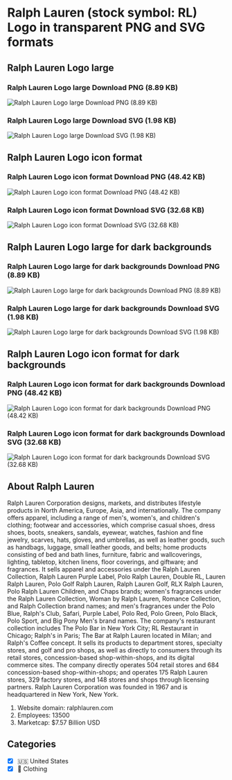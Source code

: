# Ralph Lauren (stock symbol: RL) Logo in transparent PNG and SVG formats

## Ralph Lauren Logo large

### Ralph Lauren Logo large Download PNG (8.89 KB)

![Ralph Lauren Logo large Download PNG (8.89 KB)](/img/orig/RL_BIG-c4694ede.png)

### Ralph Lauren Logo large Download SVG (1.98 KB)

![Ralph Lauren Logo large Download SVG (1.98 KB)](/img/orig/RL_BIG-f6b066d2.svg)

## Ralph Lauren Logo icon format

### Ralph Lauren Logo icon format Download PNG (48.42 KB)

![Ralph Lauren Logo icon format Download PNG (48.42 KB)](/img/orig/RL-fe27c7e6.png)

### Ralph Lauren Logo icon format Download SVG (32.68 KB)

![Ralph Lauren Logo icon format Download SVG (32.68 KB)](/img/orig/RL-674361a3.svg)

## Ralph Lauren Logo large for dark backgrounds

### Ralph Lauren Logo large for dark backgrounds Download PNG (8.89 KB)

![Ralph Lauren Logo large for dark backgrounds Download PNG (8.89 KB)](/img/orig/RL_BIG.D-4c29fd80.png)

### Ralph Lauren Logo large for dark backgrounds Download SVG (1.98 KB)

![Ralph Lauren Logo large for dark backgrounds Download SVG (1.98 KB)](/img/orig/RL_BIG.D-e080c3c7.svg)

## Ralph Lauren Logo icon format for dark backgrounds

### Ralph Lauren Logo icon format for dark backgrounds Download PNG (48.42 KB)

![Ralph Lauren Logo icon format for dark backgrounds Download PNG (48.42 KB)](/img/orig/RL.D-4717594b.png)

### Ralph Lauren Logo icon format for dark backgrounds Download SVG (32.68 KB)

![Ralph Lauren Logo icon format for dark backgrounds Download SVG (32.68 KB)](/img/orig/RL.D-2bcccfeb.svg)

## About Ralph Lauren

Ralph Lauren Corporation designs, markets, and distributes lifestyle products in North America, Europe, Asia, and internationally. The company offers apparel, including a range of men's, women's, and children's clothing; footwear and accessories, which comprise casual shoes, dress shoes, boots, sneakers, sandals, eyewear, watches, fashion and fine jewelry, scarves, hats, gloves, and umbrellas, as well as leather goods, such as handbags, luggage, small leather goods, and belts; home products consisting of bed and bath lines, furniture, fabric and wallcoverings, lighting, tabletop, kitchen linens, floor coverings, and giftware; and fragrances. It sells apparel and accessories under the Ralph Lauren Collection, Ralph Lauren Purple Label, Polo Ralph Lauren, Double RL, Lauren Ralph Lauren, Polo Golf Ralph Lauren, Ralph Lauren Golf, RLX Ralph Lauren, Polo Ralph Lauren Children, and Chaps brands; women's fragrances under the Ralph Lauren Collection, Woman by Ralph Lauren, Romance Collection, and Ralph Collection brand names; and men's fragrances under the Polo Blue, Ralph's Club, Safari, Purple Label, Polo Red, Polo Green, Polo Black, Polo Sport, and Big Pony Men's brand names. The company's restaurant collection includes The Polo Bar in New York City; RL Restaurant in Chicago; Ralph's in Paris; The Bar at Ralph Lauren located in Milan; and Ralph's Coffee concept. It sells its products to department stores, specialty stores, and golf and pro shops, as well as directly to consumers through its retail stores, concession-based shop-within-shops, and its digital commerce sites. The company directly operates 504 retail stores and 684 concession-based shop-within-shops; and operates 175 Ralph Lauren stores, 329 factory stores, and 148 stores and shops through licensing partners. Ralph Lauren Corporation was founded in 1967 and is headquartered in New York, New York.

1. Website domain: ralphlauren.com
2. Employees: 13500
3. Marketcap: $7.57 Billion USD


## Categories
- [x] 🇺🇸 United States
- [x] 👚 Clothing
